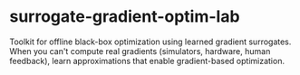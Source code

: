 # surrogate-gradient-optim-lab
Toolkit for offline black-box optimization using learned gradient surrogates. When you can't compute real gradients (simulators, hardware, human feedback), learn approximations that enable gradient-based optimization.
